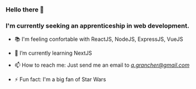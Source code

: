 ### Hello there 👋
### I'm currently seeking an apprenticeship in web development.
- 📚 I'm feeling confortable with ReactJS, NodeJS, ExpressJS, VueJS
- 🌱 I’m currently learning NextJS
- 📫 How to reach me: Just send me an email to *q.grancher@gmail.com*

- ⚡ Fun fact: I'm a big fan of Star Wars


